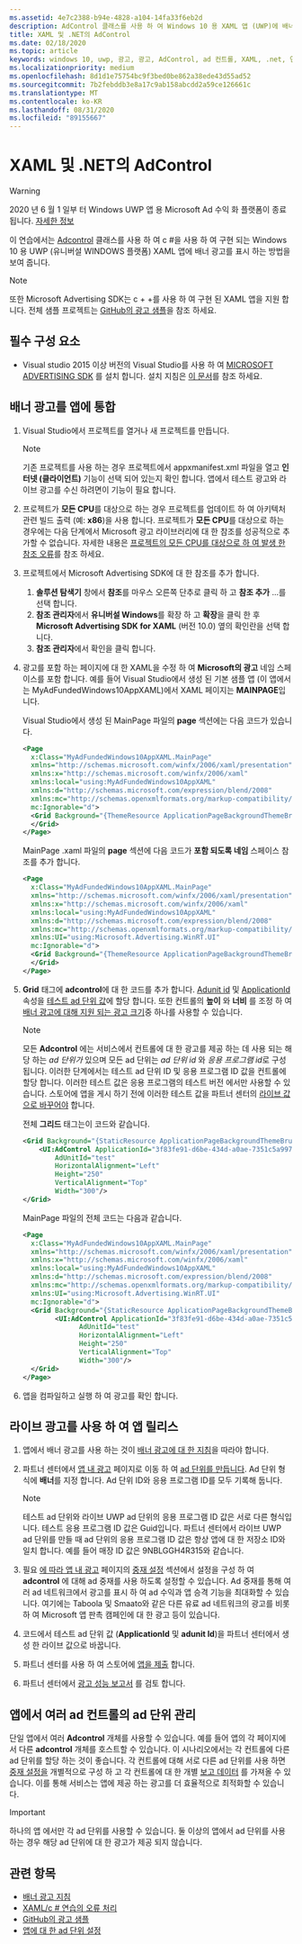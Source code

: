 ```yaml
---
ms.assetid: 4e7c2388-b94e-4828-a104-14fa33f6eb2d
description: AdControl 클래스를 사용 하 여 Windows 10 용 XAML 앱 (UWP)에 배너 광고를 표시 하는 방법을 알아봅니다.
title: XAML 및 .NET의 AdControl
ms.date: 02/18/2020
ms.topic: article
keywords: windows 10, uwp, 광고, 광고, AdControl, ad 컨트롤, XAML, .net, 연습
ms.localizationpriority: medium
ms.openlocfilehash: 8d1d1e75754bc9f3bed0be862a38ede43d55ad52
ms.sourcegitcommit: 7b2febddb3e8a17c9ab158abcdd2a59ce126661c
ms.translationtype: MT
ms.contentlocale: ko-KR
ms.lasthandoff: 08/31/2020
ms.locfileid: "89155667"
---
```

# <a name="adcontrol-in-xaml-and-net"></a>XAML 및 .NET의 AdControl

>[!WARNING]
> 2020 년 6 월 1 일부 터 Windows UWP 앱 용 Microsoft Ad 수익 화 플랫폼이 종료 됩니다. [자세한 정보](https://social.msdn.microsoft.com/Forums/windowsapps/en-US/db8d44cb-1381-47f7-94d3-c6ded3fea36f/microsoft-ad-monetization-platform-shutting-down-june-1st?forum=aiamgr)

이 연습에서는 [Adcontrol](/uwp/api/microsoft.advertising.winrt.ui.adcontrol) 클래스를 사용 하 여 c #을 사용 하 여 구현 되는 Windows 10 용 UWP (유니버설 WINDOWS 플랫폼) XAML 앱에 배너 광고를 표시 하는 방법을 보여 줍니다.

> [!NOTE]
> 또한 Microsoft Advertising SDK는 c + +를 사용 하 여 구현 된 XAML 앱을 지원 합니다. 전체 샘플 프로젝트는 [GitHub의 광고 샘플](https://github.com/Microsoft/Windows-universal-samples/tree/master/Samples/Advertising)을 참조 하세요.

## <a name="prerequisites"></a>필수 구성 요소

* Visual studio 2015 이상 버전의 Visual Studio를 사용 하 여 [MICROSOFT ADVERTISING SDK](https://marketplace.visualstudio.com/items?itemName=AdMediator.MicrosoftAdvertisingSDK) 를 설치 합니다. 설치 지침은 [이 문서](install-the-microsoft-advertising-libraries.md)를 참조 하세요.

## <a name="integrate-a-banner-ad-into-your-app"></a>배너 광고를 앱에 통합

1. Visual Studio에서 프로젝트를 열거나 새 프로젝트를 만듭니다.

    > [!NOTE]
    > 기존 프로젝트를 사용 하는 경우 프로젝트에서 appxmanifest.xml 파일을 열고 **인터넷 (클라이언트)** 기능이 선택 되어 있는지 확인 합니다. 앱에서 테스트 광고와 라이브 광고를 수신 하려면이 기능이 필요 합니다.

2. 프로젝트가 **모든 CPU**를 대상으로 하는 경우 프로젝트를 업데이트 하 여 아키텍처 관련 빌드 출력 (예: **x86**)을 사용 합니다. 프로젝트가 **모든 CPU**를 대상으로 하는 경우에는 다음 단계에서 Microsoft 광고 라이브러리에 대 한 참조를 성공적으로 추가할 수 없습니다. 자세한 내용은 [프로젝트의 모든 CPU를 대상으로 하 여 발생 한 참조 오류](known-issues-for-the-advertising-libraries.md#reference_errors)를 참조 하세요.

3. 프로젝트에서 Microsoft Advertising SDK에 대 한 참조를 추가 합니다.

    1. **솔루션 탐색기** 창에서 **참조**를 마우스 오른쪽 단추로 클릭 하 고 **참조 추가** ...를 선택 합니다.
    2.  **참조 관리자**에서 **유니버설 Windows**를 확장 하 고 **확장**을 클릭 한 후 **Microsoft Advertising SDK for XAML** (버전 10.0) 옆의 확인란을 선택 합니다.
    3.  **참조 관리자**에서 확인을 클릭 합니다.

4.  광고를 포함 하는 페이지에 대 한 XAML을 수정 하 여 **Microsoft의 광고** 네임 스페이스를 포함 합니다. 예를 들어 Visual Studio에서 생성 된 기본 샘플 앱 (이 앱에서는 MyAdFundedWindows10AppXAML)에서 XAML 페이지는 **MAINPAGE**입니다.

    Visual Studio에서 생성 된 MainPage 파일의 **page** 섹션에는 다음 코드가 있습니다.

    ``` xml
    <Page
      x:Class="MyAdFundedWindows10AppXAML.MainPage"
      xmlns="http://schemas.microsoft.com/winfx/2006/xaml/presentation"
      xmlns:x="http://schemas.microsoft.com/winfx/2006/xaml"
      xmlns:local="using:MyAdFundedWindows10AppXAML"
      xmlns:d="http://schemas.microsoft.com/expression/blend/2008"
      xmlns:mc="http://schemas.openxmlformats.org/markup-compatibility/2006"
      mc:Ignorable="d">
      <Grid Background="{ThemeResource ApplicationPageBackgroundThemeBrush}">
      </Grid>
    </Page>
    ```

    MainPage .xaml 파일의 **page** 섹션에 다음 코드가 **포함 되도록 네임** 스페이스 참조를 추가 합니다.

    ``` xml
    <Page
      x:Class="MyAdFundedWindows10AppXAML.MainPage"
      xmlns="http://schemas.microsoft.com/winfx/2006/xaml/presentation"
      xmlns:x="http://schemas.microsoft.com/winfx/2006/xaml"
      xmlns:local="using:MyAdFundedWindows10AppXAML"
      xmlns:d="http://schemas.microsoft.com/expression/blend/2008"
      xmlns:mc="http://schemas.openxmlformats.org/markup-compatibility/2006"
      xmlns:UI="using:Microsoft.Advertising.WinRT.UI"
      mc:Ignorable="d">
      <Grid Background="{ThemeResource ApplicationPageBackgroundThemeBrush}">
      </Grid>
    </Page>
    ```

5. **Grid** 태그에 **adcontrol**에 대 한 코드를 추가 합니다. [Adunit id](/uwp/api/microsoft.advertising.winrt.ui.adcontrol.adunitid) 및 [ApplicationId](/uwp/api/microsoft.advertising.winrt.ui.adcontrol.applicationid) 속성을 [테스트 ad 단위 값](set-up-ad-units-in-your-app.md#test-ad-units)에 할당 합니다. 또한 컨트롤의 **높이** 와 **너비** 를 조정 하 여 [배너 광고에 대해 지원 되는 광고 크기](supported-ad-sizes-for-banner-ads.md)중 하나를 사용할 수 있습니다.

    > [!NOTE]
    > 모든 **Adcontrol** 에는 서비스에서 컨트롤에 대 한 광고를 제공 하는 데 사용 되는 해당 하는 *ad 단위가* 있으며 모든 ad 단위는 *ad 단위 id* 와 *응용 프로그램 id*로 구성 됩니다. 이러한 단계에서는 테스트 ad 단위 ID 및 응용 프로그램 ID 값을 컨트롤에 할당 합니다. 이러한 테스트 값은 응용 프로그램의 테스트 버전 에서만 사용할 수 있습니다. 스토어에 앱을 게시 하기 전에 이러한 테스트 값을 파트너 센터의 [라이브 값으로 바꾸어야](#release) 합니다.

    전체 **그리드** 태그는이 코드와 같습니다.

    ``` xml
    <Grid Background="{StaticResource ApplicationPageBackgroundThemeBrush}">
        <UI:AdControl ApplicationId="3f83fe91-d6be-434d-a0ae-7351c5a997f1"
            AdUnitId="test"
            HorizontalAlignment="Left"
            Height="250"
            VerticalAlignment="Top"
            Width="300"/>
    </Grid>
    ```

    MainPage 파일의 전체 코드는 다음과 같습니다.

    ``` xml
    <Page
      x:Class="MyAdFundedWindows10AppXAML.MainPage"
      xmlns="http://schemas.microsoft.com/winfx/2006/xaml/presentation"
      xmlns:x="http://schemas.microsoft.com/winfx/2006/xaml"
      xmlns:local="using:MyAdFundedWindows10AppXAML"
      xmlns:d="http://schemas.microsoft.com/expression/blend/2008"
      xmlns:mc="http://schemas.openxmlformats.org/markup-compatibility/2006"
      xmlns:UI="using:Microsoft.Advertising.WinRT.UI"
      mc:Ignorable="d">
      <Grid Background="{StaticResource ApplicationPageBackgroundThemeBrush}">
            <UI:AdControl ApplicationId="3f83fe91-d6be-434d-a0ae-7351c5a997f1"
                  AdUnitId="test"
                  HorizontalAlignment="Left"
                  Height="250"
                  VerticalAlignment="Top"
                  Width="300"/>
      </Grid>
    </Page>
    ```

6.  앱을 컴파일하고 실행 하 여 광고를 확인 합니다.

<span id="release" />

## <a name="release-your-app-with-live-ads"></a>라이브 광고를 사용 하 여 앱 릴리스

1. 앱에서 배너 광고를 사용 하는 것이 [배너 광고에 대 한 지침](ui-and-user-experience-guidelines.md#guidelines-for-banner-ads)을 따라야 합니다.

2.  파트너 센터에서 [앱 내 광고](../publish/in-app-ads.md) 페이지로 이동 하 여 [ad 단위를 만듭니다](set-up-ad-units-in-your-app.md#live-ad-units). Ad 단위 형식에 **배너**를 지정 합니다. Ad 단위 ID와 응용 프로그램 ID를 모두 기록해 둡니다.
    > [!NOTE]
    > 테스트 ad 단위와 라이브 UWP ad 단위의 응용 프로그램 ID 값은 서로 다른 형식입니다. 테스트 응용 프로그램 ID 값은 Guid입니다. 파트너 센터에서 라이브 UWP ad 단위를 만들 때 ad 단위의 응용 프로그램 ID 값은 항상 앱에 대 한 저장소 ID와 일치 합니다. 예를 들어 매장 ID 값은 9NBLGGH4R315와 같습니다.

3. 필요 [에 따라 앱 내 광고](../publish/in-app-ads.md) 페이지의 [중재 설정](../publish/in-app-ads.md#mediation) 섹션에서 설정을 구성 하 여 **adcontrol** 에 대해 ad 중재를 사용 하도록 설정할 수 있습니다. Ad 중재를 통해 여러 ad 네트워크에서 광고를 표시 하 여 ad 수익과 앱 승격 기능을 최대화할 수 있습니다. 여기에는 Taboola 및 Smaato와 같은 다른 유료 ad 네트워크의 광고를 비롯 하 여 Microsoft 앱 판촉 캠페인에 대 한 광고 등이 있습니다.

4.  코드에서 테스트 ad 단위 값 (**ApplicationId** 및 **adunit Id**)을 파트너 센터에서 생성 한 라이브 값으로 바꿉니다.

5.  파트너 센터를 사용 하 여 스토어에 [앱을 제출](../publish/app-submissions.md) 합니다.

6.  파트너 센터에서 [광고 성능 보고서](../publish/advertising-performance-report.md) 를 검토 합니다.

<span id="manage" />

## <a name="manage-ad-units-for-multiple-ad-controls-in-your-app"></a>앱에서 여러 ad 컨트롤의 ad 단위 관리

단일 앱에서 여러 **Adcontrol** 개체를 사용할 수 있습니다. 예를 들어 앱의 각 페이지에서 다른 **adcontrol** 개체를 호스트할 수 있습니다. 이 시나리오에서는 각 컨트롤에 다른 ad 단위를 할당 하는 것이 좋습니다. 각 컨트롤에 대해 서로 다른 ad 단위를 사용 하면 [중재 설정을](../publish/in-app-ads.md#mediation) 개별적으로 구성 하 고 각 컨트롤에 대 한 개별 [보고 데이터](../publish/advertising-performance-report.md) 를 가져올 수 있습니다. 이를 통해 서비스는 앱에 제공 하는 광고를 더 효율적으로 최적화할 수 있습니다.

> [!IMPORTANT]
> 하나의 앱 에서만 각 ad 단위를 사용할 수 있습니다. 둘 이상의 앱에서 ad 단위를 사용 하는 경우 해당 ad 단위에 대 한 광고가 제공 되지 않습니다.

## <a name="related-topics"></a>관련 항목

* [배너 광고 지침](ui-and-user-experience-guidelines.md#guidelines-for-banner-ads)
* [XAML/c # 연습의 오류 처리](error-handling-in-xamlc-walkthrough.md)
* [GitHub의 광고 샘플](https://github.com/Microsoft/Windows-universal-samples/tree/master/Samples/Advertising)
* [앱에 대 한 ad 단위 설정](set-up-ad-units-in-your-app.md)
